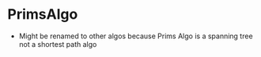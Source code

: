 # PrimsAlgo


- Might be renamed to other algos because Prims Algo is a spanning tree not a shortest path algo
